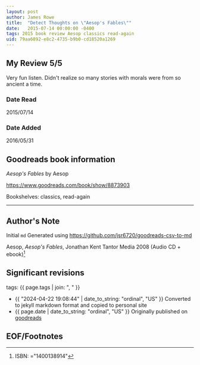 ```yaml
---
layout: post
author: James Rowe
title:  "Detect Thoughts on \"Aesop's Fables\""
date:   2015-07-14 00:00:00 -0400
tags: 2015 book review Aesop classics read-again
uid: 79aa6892-e8c2-4735-b9b0-cd18520a1269
---
```


<!-- highly dependent on how you personally use jekyll templates, and how you want this to show up -->
<!-- escape any jekyll keys with double brackets -->

## My Review 5/5

Very fun listen. Didn't realize so many stories with morals were from so ancient a time.

### Date Read
2015/07/14

### Date Added
2016/05/31

## Goodreads book information

*Aesop's Fables* by Aesop

https://www.goodreads.com/book/show/8873903

Bookshelves: classics, read-again

---

## Author's Note

Initial `md` Generated using https://github.com/jsr6720/goodreads-csv-to-md

Aesop, *Aesop's Fables*, Jonathan Kent Tantor Media 2008 (Audio CD + ebook)[^1]

## Significant revisions

tags: {{ page.tags | join: ", " }} <!-- todo move this somewhere -->

- {{ "2024-04-22 19:08:44" | date_to_string: "ordinal", "US" }} Converted to jekyll markdown format and copied to personal site
- {{ page.date | date_to_string: "ordinal", "US" }} Originally published on [goodreads](https://www.goodreads.com)

## EOF/Footnotes

[^1]: ISBN: ="1400138914"